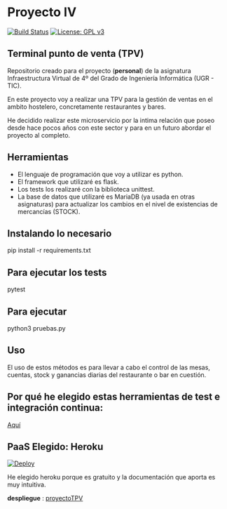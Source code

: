 # Proyecto IV
[![Build Status](https://travis-ci.org/joseviro/ProyectoTPV.svg?branch=master)](https://travis-ci.org/joseviro/ProyectoTPV)
[![License: GPL v3](https://img.shields.io/badge/License-GPL%20v3-blue.svg)](https://www.gnu.org/licenses/gpl-3.0)

## Terminal punto de venta (TPV)
Repositorio creado para el proyecto (**personal**) de la asignatura Infraestructura Virtual de 4º del Grado de Ingeniería Informática (UGR - TIC).

En este proyecto voy a realizar una TPV para la gestión de ventas en el ambito hostelero, concretamente restaurantes y bares.

He decidido realizar este microservicio por la intima relación que poseo desde hace pocos años con este sector y para en un futuro abordar el proyecto al completo.

## Herramientas

- El lenguaje de programación que voy a utilizar es python.
- El framework que utilizaré es flask.
- Los tests los realizaré con la biblioteca unittest.
- La base de datos que utilizaré es MariaDB (ya usada en otras asignaturas) para actualizar los cambios en el nivel de existencias de mercancías (STOCK).

## Instalando lo necesario
pip install -r requirements.txt

## Para ejecutar los tests
pytest

## Para ejecutar
python3 pruebas.py

## Uso
El uso de estos métodos es para llevar a cabo el control de las mesas, cuentas, stock y ganancias diarias del restaurante o bar en cuestión.

## Por qué he elegido estas herramientas de test e integración continua:
[Aquí](https://joseviro.github.io/ProyectoTPV/docs/explicacionElecciones)

## PaaS Elegido: Heroku
[![Deploy](https://www.herokucdn.com/deploy/button.svg)](https://heroku.com/deploy)

He elegido heroku porque es gratuito y la documentación que aporta es muy intuitiva.

**despliegue** : [proyectoTPV](https://proyecto-tpv.herokuapp.com/)
